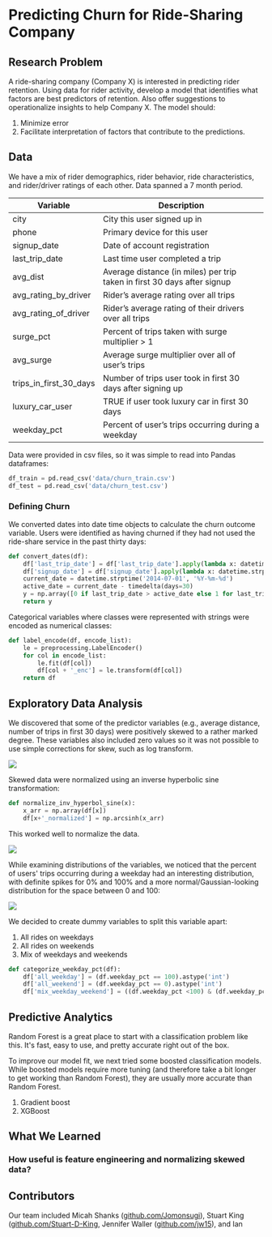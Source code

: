 # Predicting Churn for Ride-Sharing Company

## Research Problem
A ride-sharing company (Company X) is interested in predicting rider retention. Using data for rider activity, develop a model that identifies what factors are best predictors of retention. Also offer suggestions to operationalize insights to help Company X. The model should:
1. Minimize error
2. Facilitate interpretation of factors that contribute to the predictions.

## Data

We have a mix of rider demographics, rider behavior, ride characteristics, and rider/driver ratings of each other. Data spanned a 7 month period.

Variable     | Description                |
-------------| ----------------------- |
city | City this user signed up in
phone | Primary device for this user
signup_date |Date of account registration
last_trip_date | Last time user completed a trip
avg_dist | Average distance (in miles) per trip taken in first 30 days after signup
avg_rating_by_driver | Rider’s average rating over all trips
avg_rating_of_driver | Rider’s average rating of their drivers over all trips
surge_pct | Percent of trips taken with surge multiplier > 1
avg_surge | Average surge multiplier over all of user’s trips
trips_in_first_30_days | Number of trips user took in first 30 days after signing up
luxury_car_user | TRUE if user took luxury car in first 30 days
weekday_pct | Percent of user’s trips occurring during a weekday

Data were provided in csv files, so it was simple to read into Pandas dataframes:

```python
df_train = pd.read_csv('data/churn_train.csv')
df_test = pd.read_csv('data/churn_test.csv')
```

### Defining Churn

We converted dates into date time objects to calculate the churn outcome variable. Users were identified as having churned if they had not used the ride-share service in the past thirty days:

```python
def convert_dates(df):
    df['last_trip_date'] = df['last_trip_date'].apply(lambda x: datetime.strptime(x, '%Y-%m-%d'))
    df['signup_date'] = df['signup_date'].apply(lambda x: datetime.strptime(x, '%Y-%m-%d'))
    current_date = datetime.strptime('2014-07-01', '%Y-%m-%d')
    active_date = current_date - timedelta(days=30)
    y = np.array([0 if last_trip_date > active_date else 1 for last_trip_date in df['last_trip_date']])
    return y
```

Categorical variables where classes were represented with strings were encoded as numerical classes:

```python
def label_encode(df, encode_list):
    le = preprocessing.LabelEncoder()
    for col in encode_list:
        le.fit(df[col])
        df[col + '_enc'] = le.transform(df[col])
    return df
```


## Exploratory Data Analysis

We discovered that some of the predictor variables (e.g., average distance, number of trips in first 30 days) were positively skewed to a rather marked degree. These variables also included zero values so it was not possible to use simple corrections for skew, such as log transform.

![](https://user-images.githubusercontent.com/17363251/27752602-111d0122-5d9f-11e7-9dc0-d2fce2363102.png)

Skewed data were normalized using an inverse hyperbolic sine transformation:

```python
def normalize_inv_hyperbol_sine(x):
    x_arr = np.array(df[x])
    df[x+'_normalized'] = np.arcsinh(x_arr)
```
This worked well to normalize the data.

![](https://user-images.githubusercontent.com/17363251/27753738-0f4f5da4-5da4-11e7-8066-dac9a9af3307.png)

While examining distributions of the variables, we noticed that the percent of users' trips occurring during a weekday had an interesting distribution, with definite spikes for 0% and 100% and a more normal/Gaussian-looking distribution for the space between 0 and 100:

![](https://user-images.githubusercontent.com/17363251/27754012-5bf7456c-5da5-11e7-9a41-dff6fd296075.png)

We decided to create dummy variables to split this variable apart:
1. All rides on weekdays
2. All rides on weekends
3. Mix of weekdays and weekends


```python
def categorize_weekday_pct(df):
    df['all_weekday'] = (df.weekday_pct == 100).astype('int')
    df['all_weekend'] = (df.weekday_pct == 0).astype('int')
    df['mix_weekday_weekend'] = ((df.weekday_pct <100) & (df.weekday_pct > 0)).astype('int')
```

## Predictive Analytics

Random Forest is a great place to start with a classification problem like this. It's fast, easy to use, and pretty accurate right out of the box.

To improve our model fit, we next tried some boosted classification models. While boosted models require more tuning (and therefore take a bit longer to get working than Random Forest), they are usually more accurate than Random Forest.
1. Gradient boost
2. XGBoost

## What We Learned

### How useful is feature engineering and normalizing skewed data?

## Contributors
Our team included Micah Shanks ([github.com/Jomonsugi](https://github.com/Jomonsugi)), Stuart King ([github.com/Stuart-D-King](https://github.com/Stuart-D-King), Jennifer Waller ([github.com/jw15](https://github.com/jw15)), and Ian
